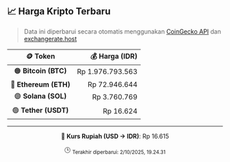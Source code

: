 

<!-- HARGA_KRIPTO -->
## 📈 Harga Kripto Terbaru

> Data ini diperbarui secara otomatis menggunakan [CoinGecko API](https://www.coingecko.com/) dan [exchangerate.host](https://exchangerate.host/)

<div align="center">

| 🪙 Token | 💰 Harga (IDR) |
|:------:|---------------:|
| 🟠 **Bitcoin (BTC)**   | Rp 1.976.793.563 |
| 🔵 **Ethereum (ETH)**  | Rp 72.946.644 |
| 🟣 **Solana (SOL)**    | Rp 3.760.769 |
| 🟢 **Tether (USDT)**   | Rp 16.624 |

---

💱 **Kurs Rupiah (USD → IDR)**: Rp 16.615

🕒 <sub>Terakhir diperbarui: 2/10/2025, 19.24.31</sub>

</div>
<!-- /HARGA_KRIPTO -->
